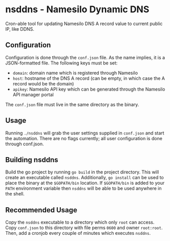 # nsddns - Namesilo Dynamic DNS
Cron-able tool for updating Namesilo DNS A record value to current public IP, like DDNS.

## Configuration

Configuration is done through the `conf.json` file. As the name implies, it is a JSON-formatted file. The following keys must be set:

* `domain`: domain name which is registered through Namesilo
* `host`: hostname of the DNS A record (can be empty, in which case the A record would be the domain)
* `apikey`: Namesilo API key which can be generated through the Namesilo API manager portal

The `conf.json` file must live in the same directory as the binary.

## Usage

Running `./nsddns` will grab the user settings supplied in `conf.json` and start the automation. There are no flags currently; all user configuration
is done through conf.json.

## Building nsddns

Build the go project by running `go build` in the project directory. This will create an executable called `nsddns`. Additionally,
`go install` can be used to place the binary at the `$GOPATH/bin` location. If `$GOPATH/bin` is added to your `PATH` environment variable
then `nsddns` will be able to be used anywhere in the shell.

## Recommended Usage

Copy the `nsddns` executable to a directory which only `root` can access. Copy `conf.json` to this directory with file perms `0600` and owner `root:root`.
Then, add a cronjob every couple of minutes which executes `nsddns`.
